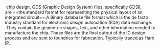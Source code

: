  chip design, GDS (Graphic Design System) files, specifically GDSII, are ==the standard format for representing the physical layout of an integrated circuit==.A Binary database file format which is the de facto industry standard for electronic _design_ automation (EDA) data exchange.  They contain the geometric shapes, text, and other information needed to manufacture the chip. These files are the final output of the IC design process and are sent to foundries for fabrication. Typically traded as Hard IP.